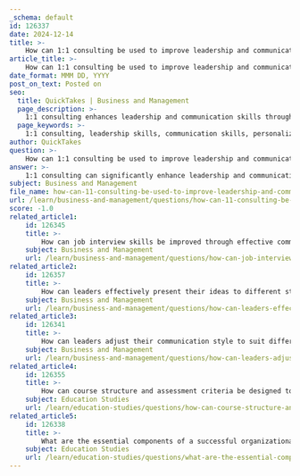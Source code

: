 ```yaml
---
_schema: default
id: 126337
date: 2024-12-14
title: >-
    How can 1:1 consulting be used to improve leadership and communication skills?
article_title: >-
    How can 1:1 consulting be used to improve leadership and communication skills?
date_format: MMM DD, YYYY
post_on_text: Posted on
seo:
  title: QuickTakes | Business and Management
  page_description: >-
    1:1 consulting enhances leadership and communication skills through personalized coaching, targeted feedback, and continuous improvement, fostering trust and accountability for individual leaders and their teams.
  page_keywords: >-
    1:1 consulting, leadership skills, communication skills, personalized coaching, targeted feedback, tailored coaching, continuous improvement, trust building, goal alignment, accountability, productivity, digital coaching tools
author: QuickTakes
question: >-
    How can 1:1 consulting be used to improve leadership and communication skills?
answer: >-
    1:1 consulting can significantly enhance leadership and communication skills through personalized coaching and targeted feedback. Here are several ways in which this approach can be beneficial:\n\n1. **Tailored Coaching**: 1:1 consulting allows for customized leadership development that addresses the specific challenges and goals of the individual. Coaches can provide insights and strategies that are directly relevant to the leader's context, whether they are a first-time manager or a seasoned executive.\n\n2. **Focused Communication Skills Development**: Effective communication is crucial for leadership success. Through 1:1 coaching, individuals can engage in targeted practice and receive immediate feedback on their communication style. This helps in refining their ability to convey messages clearly and listen actively, which are essential components of effective leadership.\n\n3. **Building Trust and Openness**: One-on-one meetings foster an environment of trust and open communication. Unlike larger team meetings, these sessions encourage candid conversations, allowing leaders to express concerns, share ideas, and receive constructive feedback in a safe space.\n\n4. **Continuous Improvement**: Leadership and communication skills development is an ongoing journey. 1:1 consulting emphasizes the importance of continuous reflection and adaptation based on feedback. This iterative process helps leaders to refine their skills over time, rather than aiming for perfection from the outset.\n\n5. **Goal Alignment and Accountability**: Coaches can help leaders set specific, measurable goals and hold them accountable for achieving these objectives. This structured approach ensures that leaders remain focused on their development and can track their progress effectively.\n\n6. **Enhanced Engagement and Productivity**: Data-driven insights from 1:1 coaching can demonstrate how improved leadership and communication skills lead to higher engagement and productivity within teams. By nurturing these skills, leaders can create a more motivated and effective workforce.\n\n7. **Effective Use of Technology**: Integrating digital coaching tools with 1:1 meetings can enhance the coaching experience. This combination allows for better tracking of progress and provides additional resources for skill development, making the coaching process more impactful.\n\nIn summary, 1:1 consulting serves as a powerful tool for improving leadership and communication skills by providing personalized support, fostering open dialogue, and promoting continuous growth. This approach not only benefits individual leaders but also contributes to the overall effectiveness of their teams and organizations.
subject: Business and Management
file_name: how-can-11-consulting-be-used-to-improve-leadership-and-communication-skills.md
url: /learn/business-and-management/questions/how-can-11-consulting-be-used-to-improve-leadership-and-communication-skills
score: -1.0
related_article1:
    id: 126345
    title: >-
        How can job interview skills be improved through effective communication techniques?
    subject: Business and Management
    url: /learn/business-and-management/questions/how-can-job-interview-skills-be-improved-through-effective-communication-techniques
related_article2:
    id: 126357
    title: >-
        How can leaders effectively present their ideas to different stakeholders?
    subject: Business and Management
    url: /learn/business-and-management/questions/how-can-leaders-effectively-present-their-ideas-to-different-stakeholders
related_article3:
    id: 126341
    title: >-
        How can leaders adjust their communication style to suit different individuals?
    subject: Business and Management
    url: /learn/business-and-management/questions/how-can-leaders-adjust-their-communication-style-to-suit-different-individuals
related_article4:
    id: 126355
    title: >-
        How can course structure and assessment criteria be designed to enhance learning outcomes?
    subject: Education Studies
    url: /learn/education-studies/questions/how-can-course-structure-and-assessment-criteria-be-designed-to-enhance-learning-outcomes
related_article5:
    id: 126338
    title: >-
        What are the essential components of a successful organizational program for skill development?
    subject: Education Studies
    url: /learn/education-studies/questions/what-are-the-essential-components-of-a-successful-organizational-program-for-skill-development
---
```


&nbsp;